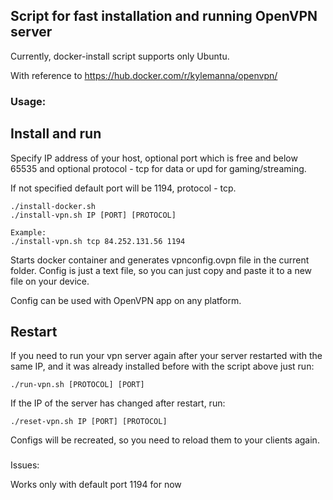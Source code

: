 ## Script for fast installation and running OpenVPN server

Currently, docker-install script supports only Ubuntu.

With reference to https://hub.docker.com/r/kylemanna/openvpn/

### Usage:
## Install and run
Specify IP address of your host, optional port which is free and below 65535 and optional protocol - tcp for data or upd for gaming/streaming.

If not specified default port will be 1194, protocol - tcp.

```shell
./install-docker.sh
./install-vpn.sh IP [PORT] [PROTOCOL]

Example:
./install-vpn.sh tcp 84.252.131.56 1194
```

Starts docker container and generates vpnconfig.ovpn file in the current folder. Config is just a text file, so you can just copy and paste it to a new file on your device.

Config can be used with OpenVPN app on any platform.

## Restart
If you need to run your vpn server again after your server restarted with the same IP, and it was already installed before with the script above just run:
```shell
./run-vpn.sh [PROTOCOL] [PORT]
```
If the IP of the server has changed after restart, run:
```shell
./reset-vpn.sh IP [PORT] [PROTOCOL] 
```
Configs will be recreated, so you need to reload them to your clients again.

###
Issues:

Works only with default port 1194 for now